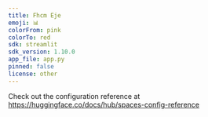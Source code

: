 ```yaml
---
title: Fhcm Eje
emoji: 📊
colorFrom: pink
colorTo: red
sdk: streamlit
sdk_version: 1.10.0
app_file: app.py
pinned: false
license: other
---
```


Check out the configuration reference at https://huggingface.co/docs/hub/spaces-config-reference

